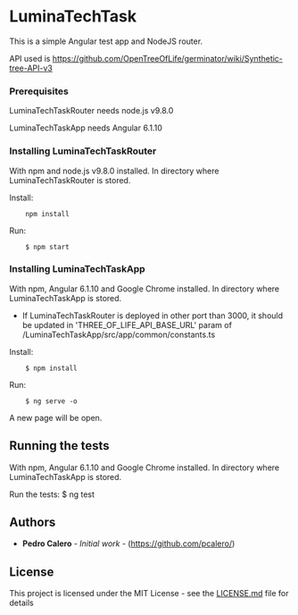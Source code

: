 # LuminaTechTask

This is a simple Angular test app and NodeJS router.

API used is https://github.com/OpenTreeOfLife/germinator/wiki/Synthetic-tree-API-v3

### Prerequisites

LuminaTechTaskRouter needs node.js v9.8.0

LuminaTechTaskApp needs Angular 6.1.10

### Installing LuminaTechTaskRouter

With npm and node.js v9.8.0 installed. In directory where LuminaTechTaskRouter is stored.

Install:
```
    npm install
```

Run: 
```
    $ npm start
```

### Installing LuminaTechTaskApp

With npm, Angular 6.1.10 and Google Chrome installed. In directory where LuminaTechTaskApp is stored.

* If LuminaTechTaskRouter is deployed in other port than 3000, it should be updated in 'THREE_OF_LIFE_API_BASE_URL' param of /LuminaTechTaskApp/src/app/common/constants.ts

Install:
```
    $ npm install
```

Run:
```
    $ ng serve -o
```

A new page will be open.

## Running the tests

With npm, Angular 6.1.10 and Google Chrome installed. In directory where LuminaTechTaskApp is stored.

Run the tests: 
    $ ng test

## Authors

* **Pedro Calero** - *Initial work* - (https://github.com/pcalero/)

## License

This project is licensed under the MIT License - see the [LICENSE.md](LICENSE.md) file for details
